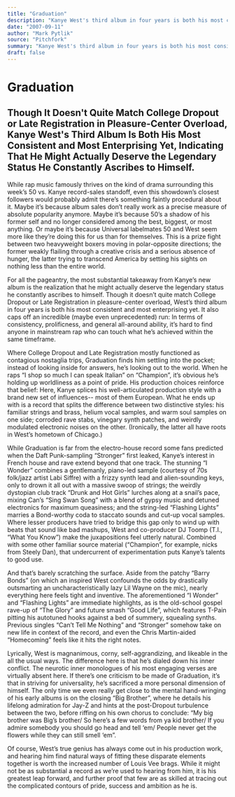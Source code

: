 ```yaml
---
title: "Graduation"
description: "Kanye West's third album in four years is both his most consistent and most enterprising yet. It also caps off an incredible (maybe even unprecedented) run: In terms of consistency, prolificness, and ..."
date: "2007-09-11"
author: "Mark Pytlik"
source: "Pitchfork"
summary: "Kanye West's third album in four years is both his most consistent and most enterprising yet. It also caps off an incredible (maybe even unprecedented) run: In terms of consistency, prolificness, and general all-around ability, it’s hard to find anyone in mainstream rap who can touch what he’s achieved within the same timeframe."
draft: false
---
```


# Graduation

## Though It Doesn't Quite Match College Dropout or Late Registration in Pleasure-Center Overload, Kanye West's Third Album Is Both His Most Consistent and Most Enterprising Yet, Indicating That He Might Actually Deserve the Legendary Status He Constantly Ascribes to Himself.

While rap music famously thrives on the kind of drama surrounding this week’s 50 vs. Kanye record-sales standoff, even this showdown’s closest followers would probably admit there’s something faintly procedural about it. Maybe it’s because album sales don’t really work as a precise measure of absolute popularity anymore. Maybe it’s because 50’s a shadow of his former self and no longer considered among the best, biggest, or most anything. Or maybe it’s because Universal labelmates 50 and West seem more like they’re doing this for us than for themselves. This is a prize fight between two heavyweight boxers moving in polar-opposite directions; the former weakly flailing through a creative crisis and a serious absence of hunger, the latter trying to transcend America by setting his sights on nothing less than the entire world.

For all the pageantry, the most substantial takeaway from Kanye’s new album is the realization that he might actually deserve the legendary status he constantly ascribes to himself. Though it doesn’t quite match College Dropout or Late Registration in pleasure-center overload, West’s third album in four years is both his most consistent and most enterprising yet. It also caps off an incredible (maybe even unprecedented) run: In terms of consistency, prolificness, and general all-around ability, it’s hard to find anyone in mainstream rap who can touch what he’s achieved within the same timeframe.

Where College Dropout and Late Registration mostly functioned as contagious nostaglia trips, Graduation finds him settling into the pocket; instead of looking inside for answers, he’s looking out to the world. When he raps “I shop so much I can speak Italian” on “Champion”, it’s obvious he’s holding up worldliness as a point of pride. His production choices reinforce that belief: Here, Kanye splices his well-articulated production style with a brand new set of influences-- most of them European. What he ends up with is a record that splits the difference between two distinctive styles: his familiar strings and brass, helium vocal samples, and warm soul samples on one side; corroded rave stabs, vinegary synth patches, and weirdly modulated electronic noises on the other. (Ironically, the latter all have roots in West’s hometown of Chicago.)

While Graduation is far from the electro-house record some fans predicted when the Daft Punk-sampling “Stronger” first leaked, Kanye’s interest in French house and rave extend beyond that one track. The stunning “I Wonder” combines a gentlemanly, piano-led sample (courtesy of 70s folk/jazz artist Labi Siffre) with a frizzy synth lead and alien-sounding keys, only to drown it all out with a massive swoop of strings; the weirdly dystopian club track “Drunk and Hot Girls” lurches along at a snail’s pace, mixing Can’s “Sing Swan Song” with a blend of gypsy music and detuned electronics for maximum queasiness; and the string-led “Flashing Lights” marries a Bond-worthy coda to staccato sounds and cut-up vocal samples. Where lesser producers have tried to bridge this gap only to wind up with beats that sound like bad mashups, West and co-producer DJ Toomp (T.I., “What You Know”) make the juxapositions feel utterly natural. Combined with some other familiar source material (“Champion”, for example, nicks from Steely Dan), that undercurrent of experimentation puts Kanye’s talents to good use.

And that’s barely scratching the surface. Aside from the patchy “Barry Bonds” (on which an inspired West confounds the odds by drastically outsmarting an uncharacteristically lazy Lil Wayne on the mic), nearly everything here feels tight and inventive. The aforementioned “I Wonder” and “Flashing Lights” are immediate highlights, as is the old-school gospel rave-up of “The Glory” and future smash “Good Life”, which features T-Pain pitting his autotuned hooks against a bed of summery, squealing synths. Previous singles “Can’t Tell Me Nothing” and “Stronger” somehow take on new life in context of the record, and even the Chris Martin-aided “Homecoming” feels like it hits the right notes.

Lyrically, West is magnanimous, corny, self-aggrandizing, and likeable in the all the usual ways. The difference here is that he’s dialed down his inner conflict. The neurotic inner monologues of his most engaging verses are virtually absent here. If there’s one criticism to be made of Graduation, it’s that in striving for universality, he’s sacrificed a more personal dimension of himself. The only time we even really get close to the mental hand-wringing of his early albums is on the closing “Big Brother”, where he details his lifelong admiration for Jay-Z and hints at the post-Dropout turbulence between the two, before riffing on his own chorus to conclude: “My big brother was Big’s brother/ So here’s a few words from ya kid brother/ If you admire somebody you should go head and tell ‘em/ People never get the flowers while they can still smell ‘em”.

Of course, West’s true genius has always come out in his production work, and hearing him find natural ways of fitting these disparate elements together is worth the increased number of Louis Vee brags. While it might not be as substantial a record as we’re used to hearing from him, it is his greatest leap forward, and further proof that few are as skilled at tracing out the complicated contours of pride, success and ambition as he is.
